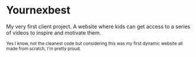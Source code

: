 <h1>Yournexbest</h1>
<p>My very first client project. A website where kids can get access to a series of videos to inspire and motivate them.</p>
<p><small>Yes I know, not the cleanest code but considering this was my first dynamic website all made from scratch, I'm pretty proud. </small></p>